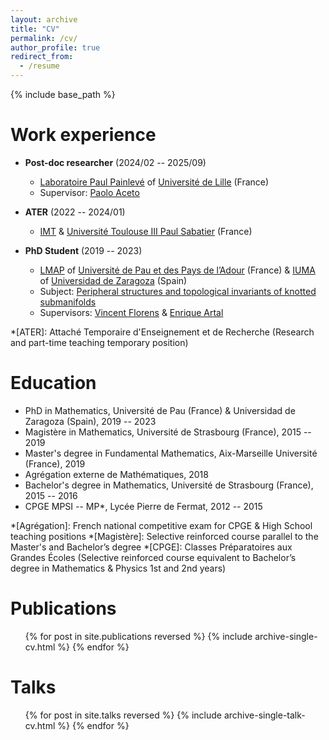 ```yaml
---
layout: archive
title: "CV"
permalink: /cv/
author_profile: true
redirect_from:
  - /resume
---
```


{% include base_path %}

Work experience
======
* **Post-doc researcher** (2024/02 -- 2025/09)
  * [Laboratoire Paul Painlevé](https://math.univ-lille.fr/) of [Université de Lille](https://www.univ-lille.fr/) (France)
  * Supervisor: [Paolo Aceto](https://sites.google.com/view/paoloaceto/home)

* **ATER** (2022 -- 2024/01)
  * [IMT](https://www.math.univ-toulouse.fr/fr/) & [Université Toulouse III Paul Sabatier](https://www.univ-tlse3.fr/home) (France)

* **PhD Student** (2019 -- 2023)
  * [LMAP](https://lma-umr5142.univ-pau.fr/en/home.html) of [Université de Pau et des Pays de l’Adour](https://www.univ-pau.fr/en/home.html) (France) & [IUMA](https://iuma.unizar.es/) of [Universidad de Zaragoza](https://www.unizar.es/) (Spain)
  * Subject: [Peripheral structures and topological invariants of knotted submanifolds](https://theses.hal.science/tel-04719845)
  * Supervisors: [Vincent Florens](https://sites.google.com/view/vflorens/accueil) & [Enrique Artal](https://riemann.unizar.es/~artal/)

*[ATER]: Attaché Temporaire d'Enseignement et de Recherche (Research and part-time teaching temporary position)

Education
======
* PhD in Mathematics, Université de Pau (France) & Universidad de Zaragoza (Spain), 2019 -- 2023
* Magistère in Mathematics, Université de Strasbourg (France), 2015 -- 2019
* Master's degree in Fundamental Mathematics, Aix-Marseille Université (France), 2019
* Agrégation externe de Mathématiques, 2018
* Bachelor's degree in Mathematics, Université de Strasbourg (France), 2015 -- 2016
* CPGE MPSI -- MP*, Lycée Pierre de Fermat, 2012 -- 2015

*[Agrégation]: French national competitive exam for CPGE & High School teaching positions
*[Magistère]: Selective reinforced course parallel to the Master's and Bachelor’s degree
*[CPGE]: Classes Préparatoires aux Grandes Écoles (Selective reinforced course equivalent to Bachelor’s degree in Mathematics & Physics 1st and 2nd years)
  
<!--Skills
======
* Skill 1
* Skill 2
  * Sub-skill 2.1
  * Sub-skill 2.2
  * Sub-skill 2.3
* Skill 3-->

Publications
======
  <ul>{% for post in site.publications reversed %}
    {% include archive-single-cv.html %}
  {% endfor %}</ul>
  
Talks
======
  <ul>{% for post in site.talks reversed %}
    {% include archive-single-talk-cv.html  %}
  {% endfor %}</ul>
  
<!--Teaching
======
  <ul>{% for post in site.teaching reversed %}
    {% include archive-single-cv.html %}
  {% endfor %}</ul>-->
  
<!--Service and leadership
======
* Currently signed in to 43 different slack teams-->
